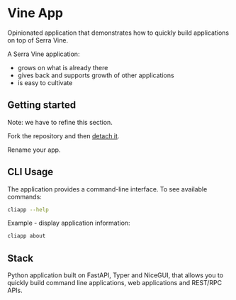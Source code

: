 # Vine App

Opinionated application that demonstrates how to quickly build applications on top of Serra Vine.

A Serra Vine application:

* grows on what is already there
* gives back and supports growth of other applications
* is easy to cultivate

## Getting started

Note: we have to refine this section.

Fork the repository and then [detach it](https://docs.github.com/en/pull-requests/collaborating-with-pull-requests/working-with-forks/detaching-a-fork).

Rename your app.

## CLI Usage

The application provides a command-line interface. To see available commands:

```bash
cliapp --help
```

Example - display application information:

```bash
cliapp about
```

## Stack

Python application built on FastAPI, Typer and NiceGUI,
that allows you to quickly build command line applications, web applications and REST/RPC APIs.
